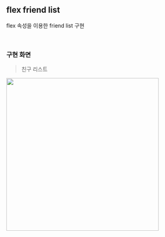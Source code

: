 flex friend list
------
flex 속성을 이용한 friend list 구현

<br>

### 구현 화면
> 친구 리스트

<img src="https://user-images.githubusercontent.com/62641007/113668199-daaab180-96ec-11eb-82c9-91641eb8038a.png"  width="400px" height="auto">
